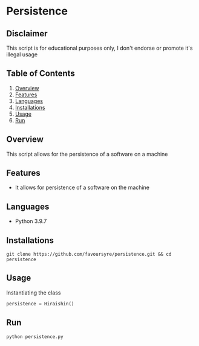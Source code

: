 # Persistence

## Disclaimer

This script is for educational purposes only, I don't endorse or promote it's illegal usage

## Table of Contents

1. [Overview](#overview)
2. [Features](#features)
3. [Languages](#languages)
4. [Installations](#installations)
5. [Usage](#usage)
6. [Run](#run)

## Overview

This script allows for the persistence of a software on a machine

## Features

- It allows for persistence of a software on the machine

## Languages

- Python 3.9.7

## Installations

```shell
git clone https://github.com/favoursyre/persistence.git && cd persistence
```

## Usage

Instantiating the class

```python
persistence = Hiraishin()
```

## Run

```shell
python persistence.py
```
